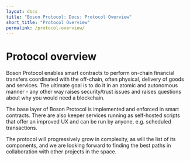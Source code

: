 ```yaml
---
layout: docs
title: "Boson Protocol: Docs: Protocol Overview"
short_title: "Protocol Overview"
permalink: /protocol-overview/
---
```


# Protocol overview

Boson Protocol enables smart contracts to perform on-chain financial transfers
coordinated with the off-chain, often physical, delivery of goods and services.
The ultimate goal is to do it in an atomic and autonomous manner - any other way
raises security/trust issues and raises questions about why you would need a
blockchain.

The base layer of Boson Protocol is implemented and enforced in smart contracts.
There are also keeper services running as self-hosted scripts that offer an
improved UX and can be run by anyone, e.g. scheduled transactions.

The protocol will progressively grow in complexity, as will the list of its
components, and we are looking forward to finding the best paths in
collaboration with other projects in the space.

